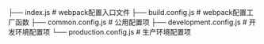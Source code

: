 ├── index.js                       # webpack配置入口文件
├── build.config.js                # webpack配置工厂函数
├── common.config.js               # 公用配置项
├── development.config.js          # 开发环境配置项
└── production.config.js           # 生产环境配置项